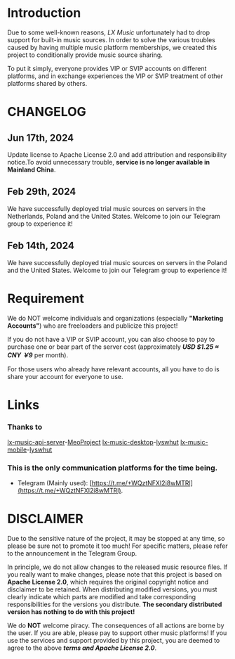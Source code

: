# Introduction
Due to some well-known reasons, *LX Music* unfortunately had to drop support for built-in music sources. In order to solve the various troubles caused by having multiple music platform memberships, we created this project to conditionally provide music source sharing.

To put it simply, everyone provides VIP or SVIP accounts on different platforms, and in exchange experiences the VIP or SVIP treatment of other platforms shared by others.

# CHANGELOG
## Jun 17th, 2024
Update license to Apache License 2.0 and add attribution and responsibility notice.To avoid unnecessary trouble, **service is no longer available in Mainland China**.
## Feb 29th, 2024
We have successfully deployed trial music sources on servers in the Netherlands, Poland and the United States. Welcome to join our Telegram group to experience it!
## Feb 14th, 2024
We have successfully deployed trial music sources on servers in the Poland and the United States. Welcome to join our Telegram group to experience it!

# Requirement
We do NOT welcome individuals and organizations (especially **"Marketing Accounts"**) who are freeloaders and publicize this project!

If you do not have a VIP or SVIP account, you can also choose to pay to purchase one or bear part of the server cost (approximately ***USD $1.25 ≈ CNY ￥9*** per month).

For those users who already have relevant accounts, all you have to do is share your account for everyone to use.

# Links
### Thanks to
[lx-music-api-server](https://github.com/MeoProject/lx-music-api-server)-[MeoProject](https://github.com/MeoProject)
[lx-music-desktop](https://github.com/lyswhut/lx-music-desktop)-[lyswhut](https://github.com/lyswhut)
[lx-music-mobile](https://github.com/lyswhut/lx-music-mobile)-[lyswhut](https://github.com/lyswhut)

### This is the only communication platforms for the time being.
- Telegram (Mainly used): [https://t.me/+WQztNFXI2i8wMTRl](https://t.me/+WQztNFXI2i8wMTRl).

# **DISCLAIMER**
Due to the sensitive nature of the project, it may be stopped at any time, so please be sure not to promote it too much! For specific matters, please refer to the announcement in the Telegram Group.

In principle, we do not allow changes to the released music resource files. If you really want to make changes, please note that this project is based on **Apache License 2.0**, which requires the original copyright notice and disclaimer to be retained. When distributing modified versions, you must clearly indicate which parts are modified and take corresponding responsibilities for the versions you distribute. **The secondary distributed version has nothing to do with this project!**

We do **NOT** welcome piracy. The consequences of all actions are borne by the user. If you are able, please pay to support other music platforms! If you use the services and support provided by this project, you are deemed to agree to the above ***terms and Apache License 2.0***.
